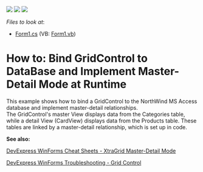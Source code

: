 <!-- default badges list -->
![](https://img.shields.io/endpoint?url=https://codecentral.devexpress.com/api/v1/VersionRange/128625774/13.1.4%2B)
[![](https://img.shields.io/badge/Open_in_DevExpress_Support_Center-FF7200?style=flat-square&logo=DevExpress&logoColor=white)](https://supportcenter.devexpress.com/ticket/details/E3858)
[![](https://img.shields.io/badge/📖_How_to_use_DevExpress_Examples-e9f6fc?style=flat-square)](https://docs.devexpress.com/GeneralInformation/403183)
<!-- default badges end -->
<!-- default file list -->
*Files to look at*:

* [Form1.cs](./CS/Form1.cs) (VB: [Form1.vb](./VB/Form1.vb))
<!-- default file list end -->
# How to: Bind GridControl to DataBase and Implement Master-Detail Mode at Runtime


<p>This example shows how to bind a GridControl to the NorthWind MS Access database and implement master-detail relationships.<br />
The GridControl's master View displays data from the Categories table, while a detail View (CardView) displays data from the Products table. These tables are linked by a master-detail relationship, which is set up in code.</p>

<b>See also:</b>

[DevExpress WinForms Cheat Sheets - XtraGrid Master-Detail Mode](https://go.devexpress.com/CheatSheets_WinForms_Examples_T919464.aspx)

[DevExpress WinForms Troubleshooting - Grid Control](https://go.devexpress.com/CheatSheets_WinForms_Examples_T934742.aspx)

<br/>


